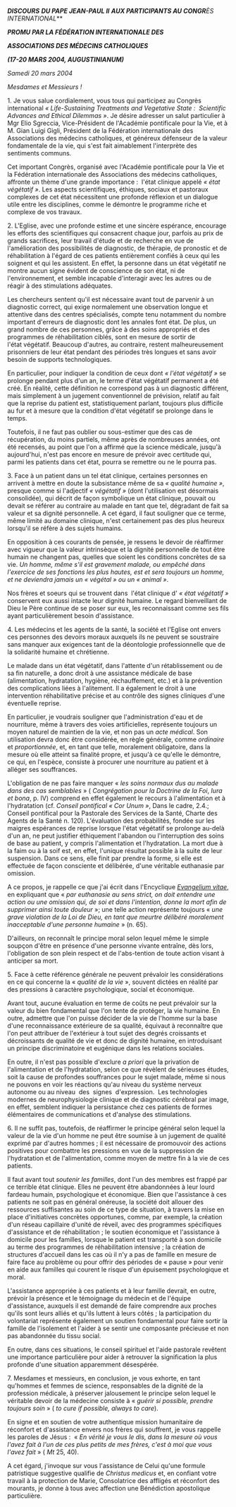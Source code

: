 ***DISCOURS*** ***DU PAPE JEAN-PAUL II*** ***AUX PARTICIPANTS AU CONGR**ÈS INTERNATIONAL***

***PROMU PAR LA FÉDÉRATION INTERNATIONALE DES***

***ASSOCIATIONS DES MÉDECINS CATHOLIQUES***

***(17-20 MARS 2004, AUGUSTINIANUM)***

*Samedi 20 mars 2004*

*Mesdames et Messieurs !*

1. Je vous salue cordialement, vous tous qui participez au Congrès international *« *Life-Sustaining Treatments and Vegetative State :  Scientific Advances and Ethical Dilemmas* »*. Je désire adresser un salut particulier à Mgr Elio Sgreccia, Vice-Président de l'Académie pontificale pour la Vie, et à M. Gian Luigi Gigli, Président de la Fédération internationale des Associations des médecins catholiques, et généreux défenseur de la valeur fondamentale de la vie, qui s'est fait aimablement l'interprète des sentiments communs.

Cet important Congrès, organisé avec l'Académie pontificale pour la Vie et la Fédération internationale des Associations des médecins catholiques, affronte un thème d'une grande importance :  l'état clinique appelé *« *état végétatif* »*. Les aspects scientifiques, éthiques, sociaux et pastoraux complexes de cet état nécessitent une profonde réflexion et un dialogue utile entre les disciplines, comme le démontre le programme riche et complexe de vos travaux.

2. L'Eglise, avec une profonde estime et une sincère espérance, encourage les efforts des scientifiques qui consacrent chaque jour, parfois au prix de grands sacrifices, leur travail d'étude et de recherche en vue de l'amélioration des possibilités de diagnostic, de thérapie, de pronostic et de réhabilitation à l'égard de ces patients entièrement confiés à ceux qui les soignent et qui les assistent. En effet, la personne dans un état végétatif ne montre aucun signe évident de conscience de son état, ni de l'environnement, et semble incapable d'interagir avec les autres ou de réagir à des stimulations adéquates.

Les chercheurs sentent qu'il est nécessaire avant tout de parvenir à un diagnostic correct, qui exige normalement une observation longue et attentive dans des centres spécialisés, compte tenu notamment du nombre important d'erreurs de diagnostic dont les annales font état. De plus, un grand nombre de ces personnes, grâce à des soins appropriés et des programmes de réhabilitation ciblés, sont en mesure de sortir de l'état végétatif. Beaucoup d'autres, au contraire, restent malheureusement prisonniers de leur état pendant des périodes très longues et sans avoir besoin de supports technologiques.

En particulier, pour indiquer la condition de ceux dont *« *l'état végétatif* »* se prolonge pendant plus d'un an, le terme d'état végétatif permanent a été créé. En réalité, cette définition ne correspond pas à un diagnostic différent, mais simplement à un jugement conventionnel de prévision, relatif au fait que la reprise du patient est, statistiquement parlant, toujours plus difficile au fur et à mesure que la condition d'état végétatif se prolonge dans le temps.

Toutefois, il ne faut pas oublier ou sous-estimer que des cas de récupération, du moins partiels, même après de nombreuses années, ont été recensés, au point que l'on a affirmé que la science médicale, jusqu'à aujourd'hui, n'est pas encore en mesure de prévoir avec certitude qui, parmi les patients dans cet état, pourra se remettre ou ne le pourra pas.

3. Face à un patient dans un tel état clinique, certaines personnes en arrivent à mettre en doute la subsistance même de sa *« *qualité humaine* »*, presque comme si l'adjectif *« *végétatif* »* (dont l'utilisation est désormais consolidée), qui décrit de façon symbolique un état clinique, pouvait ou devait se référer au contraire au malade en tant que tel, dégradant de fait sa valeur et sa dignité personnelle. A cet égard, il faut souligner que ce terme, même limité au domaine clinique, n'est certainement pas des plus heureux lorsqu'il se réfère à des sujets humains.

En opposition à ces courants de pensée, je ressens le devoir de réaffirmer avec vigueur que la valeur intrinsèque et la dignité personnelle de tout être humain ne changent pas, quelles que soient les conditions concrètes de sa vie. *Un homme, même s'il est gravement malade, ou empêché dans l'exercice de ses fonctions les plus hautes, est et sera toujours un homme, et ne deviendra jamais un « *végétal* » ou un « animal »*.

Nos frères et soeurs qui se trouvent dans  l'état clinique d' *« *état végétatif* »* conservent eux aussi intacte leur dignité humaine. Le regard bienveillant de Dieu le Père continue de se poser sur eux, les reconnaissant comme ses fils ayant particulièrement besoin d'assistance.

4. Les médecins et les agents de la santé, la société et l'Eglise ont envers ces personnes des devoirs moraux auxquels ils ne peuvent se soustraire sans manquer aux exigences tant de la déontologie professionnelle que de la solidarité humaine et chrétienne.

Le malade dans un état végétatif, dans l'attente d'un rétablissement ou de sa fin naturelle, a donc droit à une assistance médicale de base (alimentation, hydratation, hygiène, réchauffement, etc.) et à la prévention des complications liées à l'alitement. Il a également le droit à une intervention réhabilitative précise et au contrôle des signes cliniques d'une éventuelle reprise.

En particulier, je voudrais souligner que l'administration d'eau et de nourriture, même à travers des voies artificielles, représente toujours un moyen naturel de maintien de la vie, et non pas un *acte médical*. Son utilisation devra donc être considérée, en règle générale, comme *ordinaire* et *proportionnée*, et, en tant que telle, moralement obligatoire, dans la mesure où elle atteint sa finalité propre, et jusqu'à ce qu'elle le démontre, ce qui, en l'espèce, consiste à procurer une nourriture au patient et à alléger ses souffrances.

L'obligation de ne pas faire manquer « *les soins normaux dus au malade dans des cas semblables* » ( *Congrégation pour la Doctrine de la Foi*, *Iura et bona*, p. IV) comprend en effet également le recours à l'alimentation et à l'hydratation (cf. *Conseil pontifical « *Cor Unum* »*, Dans le cadre, 2.4.; Conseil pontifical pour la Pastorale des Services de la Santé, Charte des Agents de la Santé n. 120). L'évaluation des probabilités, fondée sur les maigres espérances de reprise lorsque l'état végétatif se prolonge au-delà d'un an, ne peut justifier éthiquement l'abandon ou l'interruption des soins de base au patient, y compris l'alimentation et l'hydratation. La mort due à la faim ou à la soif est, en effet, l'unique résultat possible à la suite de leur suspension. Dans ce sens, elle finit par prendre la forme, si elle est effectuée de façon consciente et délibérée, d'une véritable euthanasie par omission.

A ce propos, je rappelle ce que j'ai écrit dans l'Encyclique *[Evangelium vitae](http://www.vatican.va/edocs/FRA0204/_INDEX.HTM)*, en expliquant que « *par euthanasie au sens strict, on doit entendre une action ou une omission qui, de soi et dans l'intention, donne la mort afin de supprimer ainsi toute douleur* »; une telle action représente toujours « *une grave violation de la Loi de Dieu, en tant que meurtre délibéré moralement inacceptable d'une personne humaine* » (n. 65).

D'ailleurs, on reconnaît le principe moral selon lequel même le simple soupçon d'être en présence d'une personne vivante entraîne, dès lors, l'obligation de son plein respect et de l'abs-tention de toute action visant à anticiper sa mort.

5. Face à cette référence générale ne peuvent prévaloir les considérations en ce qui concerne la « *qualité de la vie* », souvent dictées en réalité par des pressions à caractère psychologique, social et économique.

Avant tout, aucune évaluation en terme de coûts ne peut prévaloir sur la valeur du bien fondamental que l'on tente de protéger, la vie humaine. En outre, admettre que l'on puisse décider de la vie de l'homme sur la base d'une reconnaissance extérieure de sa qualité, équivaut à reconnaître que l'on peut attribuer de l'extérieur à tout sujet des degrés croissants et décroissants de qualité de vie et donc de dignité humaine, en introduisant un principe discriminatoire et eugénique dans les relations sociales.

En outre, il n'est pas possible d'exclure *a priori* que la privation de l'alimentation et de l'hydratation, selon ce que révèlent de sérieuses études, soit la cause de profondes souffrances pour le sujet malade, même si nous ne pouvons en voir les réactions qu'au niveau du système nerveux autonome ou au niveau  des  signes  d'expression.  Les technologies modernes de neurophysiologie clinique et de diagnostic cérébral par image, en effet, semblent indiquer la persistance chez ces patients de formes élémentaires de communications et d'analyse des stimulations.

6. Il ne suffit pas, toutefois, de réaffirmer le principe général selon lequel la valeur de la vie d'un homme ne peut être soumise à un jugement de qualité exprimé par d'autres hommes ; il est nécessaire de promouvoir des actions positives pour combattre les pressions en vue de la suppression de l'hydratation et de l'alimentation, comme moyen de mettre fin à la vie de ces patients.

Il faut avant tout *soutenir les familles*, dont l'un des membres est frappé par ce terrible état clinique. Elles ne peuvent être abandonnées à leur lourd fardeau humain, psychologique et économique. Bien que l'assistance à ces patients ne soit pas en général onéreuse, la société doit allouer des ressources suffisantes au soin de ce type de situation, à travers la mise en place d'initiatives concrètes opportunes, comme, par exemple, la création d'un réseau capillaire d'unité de réveil, avec des programmes spécifiques d'assistance et de réhabilitation ; le soutien économique et l'assistance à domicile pour les familles, lorsque le patient est transporté à son domicile au terme des programmes de réhabilitation intensive ; la création de structures d'accueil dans les cas où il n'y a pas de famille en mesure de faire face au problème ou pour offrir des périodes de « pause » pour venir en aide aux familles qui courent le risque d'un épuisement psychologique et moral.

L'assistance appropriée à ces patients et à leur famille devrait, en outre, prévoir la présence et le témoignage du médecin et de l'équipe d'assistance, auxquels il est demandé de faire comprendre aux proches qu'ils sont leurs alliés et qu'ils luttent à leurs côtés ; la participation du volontariat représente également un soutien fondamental pour faire sortir la famille de l'isolement et l'aider à se sentir une composante précieuse et non pas abandonnée du tissu social.

En outre, dans ces situations, le conseil spirituel et l'aide pastorale revêtent une importance particulière pour aider à retrouver la signification la plus profonde d'une situation apparemment désespérée.

7. Mesdames et messieurs, en conclusion, je vous exhorte, en tant qu'hommes et femmes de science, responsables de la dignité de la profession médicale, à préserver jalousement le principe selon lequel le véritable devoir de la médecine consiste à « *guérir si possible, prendre toujours soin* » ( *to cure if possible, always to care*).

En signe et en soutien de votre authentique mission humanitaire de réconfort et d'assistance envers nos frères qui souffrent, je vous rappelle les paroles de Jésus :  « *En vérité je vous le dis, dans la mesure où vous l'avez fait à l'un de ces plus petits de mes frères, c'est à moi que vous l'avez fait* » ( *Mt* 25, 40).

A cet égard, j'invoque sur vous l'assistance de Celui qu'une formule patristique suggestive qualifie de *Christus medicus* et, en confiant votre travail à la protection de Marie, Consolatrice des affligés et réconfort des mourants, je donne à tous avec affection une Bénédiction apostolique particulière.